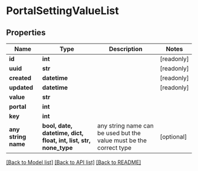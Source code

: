 # PortalSettingValueList


## Properties
Name | Type | Description | Notes
------------ | ------------- | ------------- | -------------
**id** | **int** |  | [readonly] 
**uuid** | **str** |  | [readonly] 
**created** | **datetime** |  | [readonly] 
**updated** | **datetime** |  | [readonly] 
**value** | **str** |  | 
**portal** | **int** |  | 
**key** | **int** |  | 
**any string name** | **bool, date, datetime, dict, float, int, list, str, none_type** | any string name can be used but the value must be the correct type | [optional]

[[Back to Model list]](../README.md#documentation-for-models) [[Back to API list]](../README.md#documentation-for-api-endpoints) [[Back to README]](../README.md)


